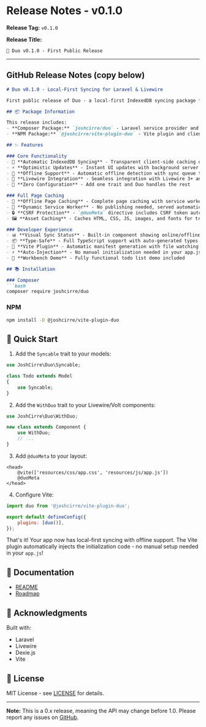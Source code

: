 # Release Notes - v0.1.0

**Release Tag:** `v0.1.0`

**Release Title:**
```
🎉 Duo v0.1.0 - First Public Release
```

---

## GitHub Release Notes (copy below)

```markdown
# Duo v0.1.0 - Local-First Syncing for Laravel & Livewire

First public release of Duo - a local-first IndexedDB syncing package for Laravel and Livewire applications.

## 📦 Package Information

This release includes:
- **Composer Package:** `joshcirre/duo` - Laravel service provider and traits
- **NPM Package:** `@joshcirre/vite-plugin-duo` - Vite plugin and client library

## ✨ Features

### Core Functionality
- 🔄 **Automatic IndexedDB Syncing** - Transparent client-side caching of Eloquent models
- ⚡ **Optimistic Updates** - Instant UI updates with background server synchronization
- 📡 **Offline Support** - Automatic offline detection with sync queue that resumes when back online
- 🎯 **Livewire Integration** - Seamless integration with Livewire 3+ and Volt components
- 🚀 **Zero Configuration** - Add one trait and Duo handles the rest

### Full Page Caching
- 💾 **Offline Page Caching** - Complete page caching with service workers
- 🔧 **Dynamic Service Worker** - No publishing needed, served automatically from package
- 🔒 **CSRF Protection** - `@duoMeta` directive includes CSRF token automatically
- 🖼️ **Asset Caching** - Caches HTML, CSS, JS, images, and fonts for true offline mode

### Developer Experience
- 📊 **Visual Sync Status** - Built-in component showing online/offline/syncing states
- 📦 **Type-Safe** - Full TypeScript support with auto-generated types
- 🔌 **Vite Plugin** - Automatic manifest generation with file watching
- ⚡ **Auto-Injection** - No manual initialization needed in your app.js
- 🧪 **Workbench Demo** - Fully functional todo list demo included

## 📚 Installation

### Composer
```bash
composer require joshcirre/duo
```

### NPM
```bash
npm install -D @joshcirre/vite-plugin-duo
```

## 🚀 Quick Start

1. Add the `Syncable` trait to your models:
```php
use JoshCirre\Duo\Syncable;

class Todo extends Model
{
    use Syncable;
}
```

2. Add the `WithDuo` trait to your Livewire/Volt components:
```php
use JoshCirre\Duo\WithDuo;

new class extends Component {
    use WithDuo;
    // ...
}
```

3. Add `@duoMeta` to your layout:
```blade
<head>
    @vite(['resources/css/app.css', 'resources/js/app.js'])
    @duoMeta
</head>
```

4. Configure Vite:
```js
import duo from '@joshcirre/vite-plugin-duo';

export default defineConfig({
    plugins: [duo()],
});
```

That's it! Your app now has local-first syncing with offline support. The Vite plugin automatically injects the initialization code - no manual setup needed in your `app.js`!

## 📖 Documentation

- [README](https://github.com/joshcirre/duo/blob/main/README.md)
- [Roadmap](https://github.com/joshcirre/duo/blob/main/ROADMAP.md)

## 🙏 Acknowledgments

Built with:
- Laravel
- Livewire
- Dexie.js
- Vite

## 📄 License

MIT License - see [LICENSE](https://github.com/joshcirre/duo/blob/main/LICENSE) for details.

---

**Note:** This is a 0.x release, meaning the API may change before 1.0. Please report any issues on [GitHub](https://github.com/joshcirre/duo/issues).
```
